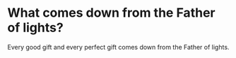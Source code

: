 # What comes down from the Father of lights?

Every good gift and every perfect gift comes down from the Father of lights.

